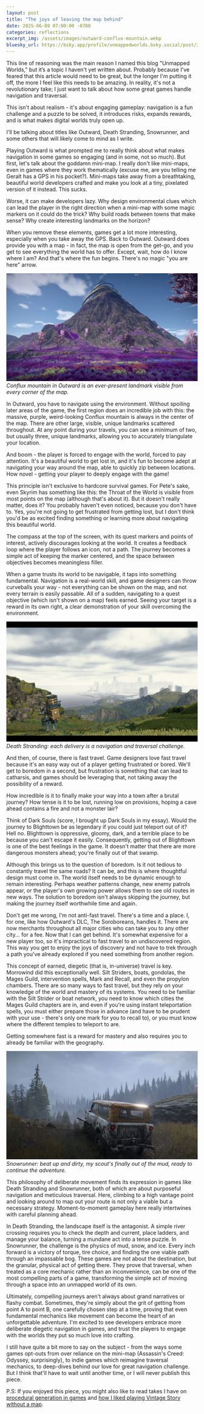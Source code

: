```yaml
---
layout: post
title: "The joys of leaving the map behind"
date: 2025-06-09 07:00:00 -0700
categories: reflections
excerpt_img: /assets/images/outward-conflux-mountain.webp
bluesky_url: https://bsky.app/profile/unmappedworlds.bsky.social/post/3lr6ridb5cs2k
---
```


This line of reasoning was the main reason I named this blog "Unmapped Worlds," but it’s a topic I haven't yet written about. Probably because I've feared that this article would need to be great, but the longer I'm putting it off, the more I feel like this needs to be amazing. In reality, it's not a revolutionary take; I just want to talk about how some great games handle navigation and traversal.

This isn't about realism - it's about engaging gameplay: navigation is a fun challenge and a puzzle to be solved, it introduces risks, expands rewards, and is what makes digital worlds truly open up.

I'll be talking about titles like Outward, Death Stranding, Snowrunner, and some others that will likely come to mind as I write.

Playing Outward is what prompted me to really think about what makes navigation in some games so engaging (and in some, not so much). But first, let's talk about the goddamn mini-map. I really don't like mini-maps, even in games where they work thematically (excuse me, are you telling me Geralt has a GPS in his pocket?). Mini-maps take away from a breathtaking, beautiful world developers crafted and make you look at a tiny, pixelated version of it instead. This sucks.

Worse, it can make developers lazy. Why design environmental clues which can lead the player in the right direction when a mini-map with some magic markers on it could do the trick? Why build roads between towns that make sense? Why create interesting landmarks on the horizon?

When you remove these elements, games get a lot more interesting, especially when you take away the GPS. Back to Outward. Outward does provide you with a map - in fact, the map is open from the get-go, and you get to see everything the world has to offer. Except, wait, how do I know where I am? And that's where the fun begins. There's no magic "you are here" arrow.

![A misty mountain with spiral construction of unknown origin erupting from it.](/assets/images/outward-conflux-mountain.webp)
*Conflux mountain in Outward is an ever-present landmark visible from every corner of the map.*

In Outward, you have to navigate using the environment. Without spoiling later areas of the game, the first region does an incredible job with this: the massive, purple, weird-looking Conflux mountain is always in the center of the map. There are other large, visible, unique landmarks scattered throughout. At any point during your travels, you can see a minimum of two, but usually three, unique landmarks, allowing you to accurately triangulate your location.

And boom - the player is forced to engage with the world, forced to pay attention. It's a beautiful world to get lost in, and it's fun to become adept at navigating your way around the map, able to quickly zip between locations. How novel - getting your player to deeply engage with the game!

This principle isn't exclusive to hardcore survival games. For Pete's sake, even Skyrim has something like this: the Throat of the World is visible from most points on the map (although that's about it). But it doesn't really matter, does it? You probably haven't even noticed, because you don't have to. Yes, you're not going to get frustrated from getting lost, but I don't think you'd be as excited finding something or learning more about navigating this beautiful world.

The compass at the top of the screen, with its quest markers and points of interest, actively discourages looking at the world. It creates a feedback loop where the player follows an icon, not a path. The journey becomes a simple act of keeping the marker centered, and the space between objectives becomes meaningless filler.

When a game trusts its world to be navigable, it taps into something fundamental. Navigation is a real-world skill, and game designers can throw curveballs your way - not everything can be shown on the map, and not every terrain is easily passable. All of a sudden, navigating to a quest objective (which isn't shown on a map) feels earned. Seeing your target is a reward in its own right, a clear demonstration of your skill overcoming the environment.

![Death Stranding: protagonist in the foreground surrounded by hills with a city far in the background.](/assets/images/death-stranding-capital-knot-city.jpg)
*Death Stranding: each delivery is a navigation and traversal challenge.*

And then, of course, there is fast travel. Game designers love fast travel because it's an easy way out of a player getting frustrated or bored. We'll get to boredom in a second, but frustration is something that can lead to catharsis, and games should be leveraging that, not taking away the possibility of a reward.

How incredible is it to finally make your way into a town after a brutal journey? How tense is it to be lost, running low on provisions, hoping a cave ahead contains a fire and not a monster lair?

Think of Dark Souls (score, I brought up Dark Souls in my essay). Would the journey to Blighttown be as legendary if you could just teleport out of it? Hell no. Blighttown is oppressive, gloomy, dark, and a terrible place to be because you can't escape it easily. Consequently, getting out of Blighttown is one of the best feelings in the game. It doesn't matter that there are more dangerous monsters ahead; you're finally out of that swamp.

Although this brings us to the question of boredom. Is it not tedious to constantly travel the same roads? It can be, and this is where thoughtful design must come in. The world itself needs to be dynamic enough to remain interesting. Perhaps weather patterns change, new enemy patrols appear, or the player's own growing power allows them to see old routes in new ways. The solution to boredom isn't always skipping the journey, but making the journey itself worthwhile time and again.

Don't get me wrong, I'm not anti-fast travel. There's a time and a place. I, for one, like how Outward's DLC, The Soroboreans, handles it. There are now merchants throughout all major cities who can take you to any other city... for a fee. Now that I can get behind. It's somewhat expensive for a new player too, so it's impractical to fast travel to an undiscovered region. This way you get to enjoy the joys of discovery and not have to trek through a path you've already explored if you need something from another region.

This concept of earned, diegetic (that is, in-universe) travel is key. Morrowind did this exceptionally well. Silt Striders, boats, gondolas, the Mages Guild, intervention spells, Mark and Recall, and even the propylon chambers. There are so many ways to fast travel, but they rely on your knowledge of the world and mastery of its systems. You need to be familiar with the Silt Strider or boat network, you need to know which cities the Mages Guild chapters are in, and even if you're using instant teleportation spells, you must either prepare those in advance (and have to be prudent with your use - there's only one mark for you to recall to), or you must know where the different temples to teleport to are.

Getting somewhere fast is a reward for mastery and also requires you to already be familiar with the geography.

![A beat-up off-road scout vehicle navigating rough terrain.](/assets/images/snowrunner-beat-up-scout.jpg)
*Snowrunner: beat up and dirty, my scout's finally out of the mud, ready to continue the adventure.*

This philosophy of deliberate movement finds its expression in games like Death Stranding and Snowrunner, both of which are about purposeful navigation and meticulous traversal. Here, climbing to a high vantage point and looking around to map out your route is not only a viable but a necessary strategy. Moment-to-moment gameplay here really intertwines with careful planning ahead.

In Death Stranding, the landscape itself is the antagonist. A simple river crossing requires you to check the depth and current, place ladders, and manage your balance, turning a mundane act into a tense puzzle. In Snowrunner, the challenge is the physics of mud, snow, and ice. Every inch forward is a victory of torque, tire choice, and finding the one viable path through an impassable bog. These games are not about the destination, but the granular, physical act of getting there. They prove that traversal, when treated as a core mechanic rather than an inconvenience, can be one of the most compelling parts of a game, transforming the simple act of moving through a space into an unmapped world of its own.

Ultimately, compelling journeys aren't always about grand narratives or flashy combat. Sometimes, they're simply about the grit of getting from point A to point B, one carefully chosen step at a time, proving that even fundamental mechanics like movement can become the heart of an unforgettable adventure. I'm excited to see developers embrace more deliberate diegetic navigation in games, and trust the players to engage with the worlds they put so much love into crafting.

I still have quite a bit more to say on the subject - from the ways some games opt-outs from over reliance on the mini-map (Assassin's Creed: Odyssey, surprisingly), to indie games which reimagine traversal mechanics, to deep-dives behind our love for great navigation challenge. But I think that'll have to wait until another time, or I will never publish this piece.

P.S: If you enjoyed this piece, you might also like to read takes I have on [procedural generation in games](/posts/what-makes-a-procedural-world-have-a-soul/) and [how I liked playing Vintage Story without a map](/posts/vintage-story-is-better-mapless/).

